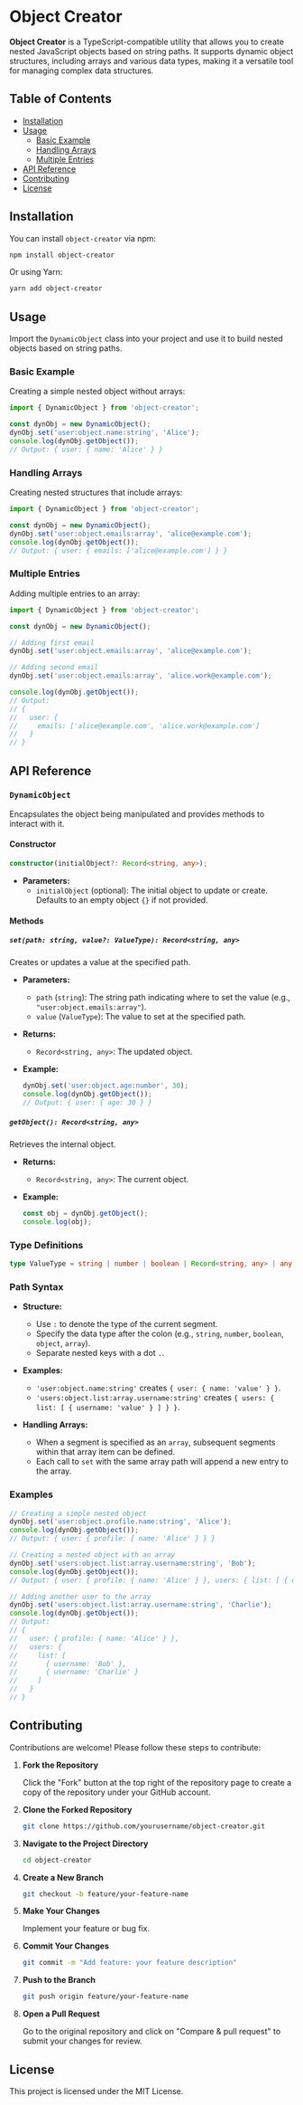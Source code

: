 # Object Creator

**Object Creator** is a TypeScript-compatible utility that allows you to create nested JavaScript objects based on string paths. It supports dynamic object structures, including arrays and various data types, making it a versatile tool for managing complex data structures.

## Table of Contents

- [Installation](#installation)
- [Usage](#usage)
  - [Basic Example](#basic-example)
  - [Handling Arrays](#handling-arrays)
  - [Multiple Entries](#multiple-entries)
- [API Reference](#api-reference)
- [Contributing](#contributing)
- [License](#license)

## Installation

You can install `object-creator` via npm:

```bash
npm install object-creator
```

Or using Yarn:

```bash
yarn add object-creator
```

## Usage

Import the `DynamicObject` class into your project and use it to build nested objects based on string paths.

### Basic Example

Creating a simple nested object without arrays:

```typescript
import { DynamicObject } from 'object-creator';

const dynObj = new DynamicObject();
dynObj.set('user:object.name:string', 'Alice');
console.log(dynObj.getObject());
// Output: { user: { name: 'Alice' } }
```

### Handling Arrays

Creating nested structures that include arrays:

```typescript
import { DynamicObject } from 'object-creator';

const dynObj = new DynamicObject();
dynObj.set('user:object.emails:array', 'alice@example.com');
console.log(dynObj.getObject());
// Output: { user: { emails: ['alice@example.com'] } }
```

### Multiple Entries

Adding multiple entries to an array:

```typescript
import { DynamicObject } from 'object-creator';

const dynObj = new DynamicObject();

// Adding first email
dynObj.set('user:object.emails:array', 'alice@example.com');

// Adding second email
dynObj.set('user:object.emails:array', 'alice.work@example.com');

console.log(dynObj.getObject());
// Output:
// {
//   user: {
//     emails: ['alice@example.com', 'alice.work@example.com']
//   }
// }
```

## API Reference

### `DynamicObject`

Encapsulates the object being manipulated and provides methods to interact with it.

#### Constructor

```typescript
constructor(initialObject?: Record<string, any>);
```

- **Parameters:**
  - `initialObject` (optional): The initial object to update or create. Defaults to an empty object `{}` if not provided.

#### Methods

##### `set(path: string, value?: ValueType): Record<string, any>`

Creates or updates a value at the specified path.

- **Parameters:**
  - `path` (`string`): The string path indicating where to set the value (e.g., `"user:object.emails:array"`).
  - `value` (`ValueType`): The value to set at the specified path.

- **Returns:**
  - `Record<string, any>`: The updated object.

- **Example:**

  ```typescript
  dynObj.set('user:object.age:number', 30);
  console.log(dynObj.getObject());
  // Output: { user: { age: 30 } }
  ```

##### `getObject(): Record<string, any>`

Retrieves the internal object.

- **Returns:**
  - `Record<string, any>`: The current object.

- **Example:**

  ```typescript
  const obj = dynObj.getObject();
  console.log(obj);
  ```

### Type Definitions

```typescript
type ValueType = string | number | boolean | Record<string, any> | any[];
```

### Path Syntax

- **Structure:**
  - Use `:` to denote the type of the current segment.
  - Specify the data type after the colon (e.g., `string`, `number`, `boolean`, `object`, `array`).
  - Separate nested keys with a dot `.`.

- **Examples:**
  - `'user:object.name:string'` creates `{ user: { name: 'value' } }`.
  - `'users:object.list:array.username:string'` creates `{ users: { list: [ { username: 'value' } ] } }`.

- **Handling Arrays:**
  - When a segment is specified as an `array`, subsequent segments within that array item can be defined.
  - Each call to `set` with the same array path will append a new entry to the array.

### Examples

```typescript
// Creating a simple nested object
dynObj.set('user:object.profile.name:string', 'Alice');
console.log(dynObj.getObject());
// Output: { user: { profile: { name: 'Alice' } } }

// Creating a nested object with an array
dynObj.set('users:object.list:array.username:string', 'Bob');
console.log(dynObj.getObject());
// Output: { user: { profile: { name: 'Alice' } }, users: { list: [ { username: 'Bob' } ] } }

// Adding another user to the array
dynObj.set('users:object.list:array.username:string', 'Charlie');
console.log(dynObj.getObject());
// Output:
// {
//   user: { profile: { name: 'Alice' } },
//   users: {
//     list: [
//       { username: 'Bob' },
//       { username: 'Charlie' }
//     ]
//   }
// }
```

## Contributing

Contributions are welcome! Please follow these steps to contribute:

1. **Fork the Repository**

   Click the "Fork" button at the top right of the repository page to create a copy of the repository under your GitHub account.

2. **Clone the Forked Repository**

   ```bash
   git clone https://github.com/yourusername/object-creator.git
   ```

3. **Navigate to the Project Directory**

   ```bash
   cd object-creator
   ```

4. **Create a New Branch**

   ```bash
   git checkout -b feature/your-feature-name
   ```

5. **Make Your Changes**

   Implement your feature or bug fix.

6. **Commit Your Changes**

   ```bash
   git commit -m "Add feature: your feature description"
   ```

7. **Push to the Branch**

   ```bash
   git push origin feature/your-feature-name
   ```

8. **Open a Pull Request**

   Go to the original repository and click on "Compare & pull request" to submit your changes for review.

## License

This project is licensed under the MIT License.
